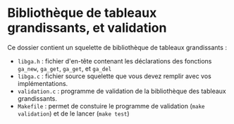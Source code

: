 Bibliothèque de tableaux grandissants, et validation
====================================================

Ce dossier contient un squelette de bibliothèque de tableaux grandissants :

* `libga.h` : fichier d'en-tête contenant les déclarations des fonctions `ga_new`, `ga_get`, `ga_get`, et `ga_del`
* `libga.c` : fichier source squelette que vous devez remplir avec vos implémentations.
* `validation.c` : programme de validation de la bibliothèque des tableaux grandissants.
* `Makefile` : permet de constuire le programme de validation (`make validation`) et de le lancer (`make test`)
 
 
